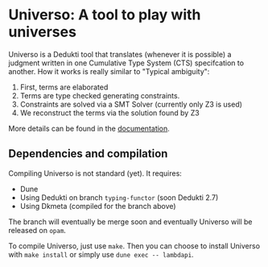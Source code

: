 Universo: A tool to play with universes
=======================================

Universo is a Dedukti tool that translates (whenever it is possible) a judgment written in one Cumulative Type System (CTS) specifcation to another. How it works is really similar to "Typical ambiguity":

1. First, terms are elaborated
2. Terms are type checked generating constraints.
3. Constraints are solved via a SMT Solver (currently only Z3 is used)
4. We reconstruct the terms via the solution found by Z3

More details can be found in the [documentation](doc/DOCUMENTATION.md).

Dependencies and compilation
----------------------------

Compiling Universo is not standard (yet). It requires:

- Dune
- Using Dedukti on branch `typing-functor` (soon Dedukti 2.7)
- Using Dkmeta (compiled for the branch above)

The branch will eventually be merge soon and eventually Universo will be released on `opam`.

To compile Universo, just use `make`. Then you can choose to install Universo with `make install` or simply use `dune exec -- lambdapi`.
